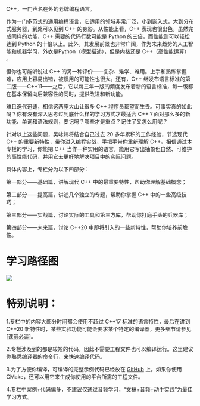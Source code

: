 C++，一门声名在外的老牌编程语言。

作为一门多范式的通用编程语言，它适用的领域非常广泛，小到嵌入式，大到分布式服务器，到处可以见到 C++ 的身影。从性能上看，C++ 表现也很出色，虽然完成同样的功能，C++ 需要的代码行数可能是 Python 的三倍，而性能则可以轻松达到 Python 的十倍以上。此外，其发展前景也非常广阔，作为未来趋势的人工智能和机器学习，外衣是Python（模型描述），但是内核还是 C++（高性能运算） 。

但你也可能听说过 C++ 的另一种评价——复杂、难学、难用。上手和熟练掌握难，应用上容易出错，被误用的可能性也很大。还有，C++ 继发布语言标准的第二版——C++11——之后，它以每三年一版的频度发布着新的语言标准，每一版都在基本保留向后兼容性的同时，提供改进和新功能。

难且迭代迅速，相信这两座大山让很多 C++ 程序员都望而生畏。可事实真的如此吗？你有没有深入思考过到底什么样的学习方式才最适合 C++？面对那么多的新功能、单词和语法规则，要记吗？哪些才是重点？记住了又怎么用呢？

针对以上这些问题，吴咏炜将结合自己过去 20 多年累积的工作经验，节选现代 C++ 的重要新特性，带你进入编程实战，手把手带你重新理解 C++。相信通过本专栏的学习，你能把 C++ 当作一种实用的语言，能用它写出抽象但自然、可维护的高性能代码，并用它去更好地解决项目中的实际问题。

具体内容上，专栏分为以下四部分：

第一部分——基础篇，讲解现代 C++ 中的最重要特性，帮助你理解基础概念；

第二部分——提高篇，讲述几个独立的专题，帮助你掌握 C++ 中的一些高级技巧；

第三部分——实战篇，讨论实际的工具和第三方库，帮助你打磨手头的兵器库；

第四部分——未来篇，讨论 C++20 中即将引入的一些新特性，帮助你培养前瞻性。

# 学习路径图

![](https://static001.geekbang.org/resource/image/7a/d4/7a3ce178c061a1fcefda2bca881247d4.jpg)

# 特别说明：

1.专栏中的内容大部分时间都会使用不超过 C++17 标准的语言特性，最后在讲到 C++20 新特性时，某些实验功能可能会要求某个特定的编译器，更多细节请参见 [\[课前必读\]](https://time.geekbang.org/column/article/169198)。

2.专栏涉及到的都是较短的代码，因此不需要工程文件也可以编译运行。这里建议你熟悉编译器的命令行，来快速编译代码。

3.为了方便你编译，可编译的完整示例代码已经放在 [GitHub](https://github.com/adah1972/geek_time_cpp) 上。如果你使用 CMake，还可以用它来生成你使用的平台所需的工程文件。

4.专栏中案例+代码偏多，不建议仅通过音频学习，“文稿+音频+动手实践”为最佳学习方式。